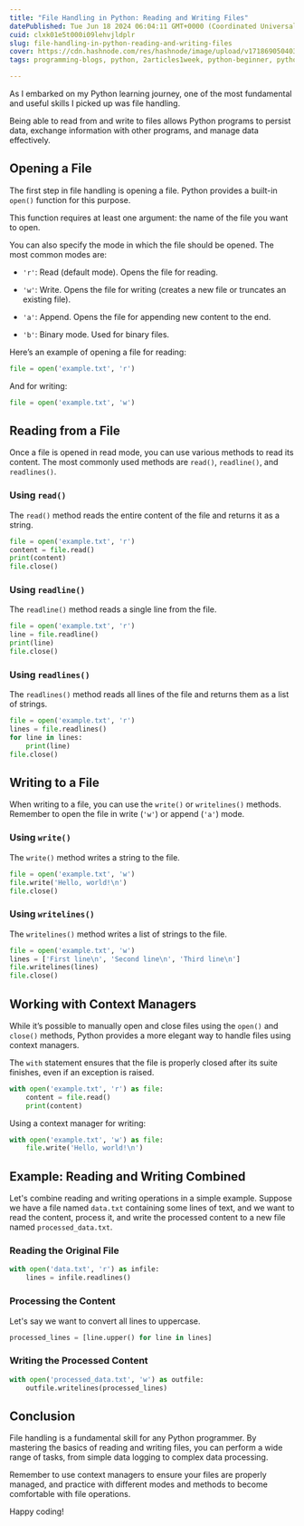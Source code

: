 ```yaml
---
title: "File Handling in Python: Reading and Writing Files"
datePublished: Tue Jun 18 2024 06:04:11 GMT+0000 (Coordinated Universal Time)
cuid: clxk01e5t000i09lehvjldplr
slug: file-handling-in-python-reading-and-writing-files
cover: https://cdn.hashnode.com/res/hashnode/image/upload/v1718690504039/4fcae1d4-04aa-49e1-91a4-9050cfefc6b8.png
tags: programming-blogs, python, 2articles1week, python-beginner, python-projects

---
```


As I embarked on my Python learning journey, one of the most fundamental and useful skills I picked up was file handling.

Being able to read from and write to files allows Python programs to persist data, exchange information with other programs, and manage data effectively.

## Opening a File

The first step in file handling is opening a file. Python provides a built-in `open()` function for this purpose.

This function requires at least one argument: the name of the file you want to open.

You can also specify the mode in which the file should be opened. The most common modes are:

* `'r'`: Read (default mode). Opens the file for reading.
    
* `'w'`: Write. Opens the file for writing (creates a new file or truncates an existing file).
    
* `'a'`: Append. Opens the file for appending new content to the end.
    
* `'b'`: Binary mode. Used for binary files.
    

Here’s an example of opening a file for reading:

```python
file = open('example.txt', 'r')
```

And for writing:

```python
file = open('example.txt', 'w')
```

## Reading from a File

Once a file is opened in read mode, you can use various methods to read its content. The most commonly used methods are `read()`, `readline()`, and `readlines()`.

### Using `read()`

The `read()` method reads the entire content of the file and returns it as a string.

```python
file = open('example.txt', 'r')
content = file.read()
print(content)
file.close()
```

### Using `readline()`

The `readline()` method reads a single line from the file.

```python
file = open('example.txt', 'r')
line = file.readline()
print(line)
file.close()
```

### Using `readlines()`

The `readlines()` method reads all lines of the file and returns them as a list of strings.

```python
file = open('example.txt', 'r')
lines = file.readlines()
for line in lines:
    print(line)
file.close()
```

## Writing to a File

When writing to a file, you can use the `write()` or `writelines()` methods. Remember to open the file in write (`'w'`) or append (`'a'`) mode.

### Using `write()`

The `write()` method writes a string to the file.

```python
file = open('example.txt', 'w')
file.write('Hello, world!\n')
file.close()
```

### Using `writelines()`

The `writelines()` method writes a list of strings to the file.

```python
file = open('example.txt', 'w')
lines = ['First line\n', 'Second line\n', 'Third line\n']
file.writelines(lines)
file.close()
```

## Working with Context Managers

While it’s possible to manually open and close files using the `open()` and `close()` methods, Python provides a more elegant way to handle files using context managers.

The `with` statement ensures that the file is properly closed after its suite finishes, even if an exception is raised.

```python
with open('example.txt', 'r') as file:
    content = file.read()
    print(content)
```

Using a context manager for writing:

```python
with open('example.txt', 'w') as file:
    file.write('Hello, world!\n')
```

## Example: Reading and Writing Combined

Let's combine reading and writing operations in a simple example. Suppose we have a file named `data.txt` containing some lines of text, and we want to read the content, process it, and write the processed content to a new file named `processed_data.txt`.

### Reading the Original File

```python
with open('data.txt', 'r') as infile:
    lines = infile.readlines()
```

### Processing the Content

Let's say we want to convert all lines to uppercase.

```python
processed_lines = [line.upper() for line in lines]
```

### Writing the Processed Content

```python
with open('processed_data.txt', 'w') as outfile:
    outfile.writelines(processed_lines)
```

## Conclusion

File handling is a fundamental skill for any Python programmer. By mastering the basics of reading and writing files, you can perform a wide range of tasks, from simple data logging to complex data processing.

Remember to use context managers to ensure your files are properly managed, and practice with different modes and methods to become comfortable with file operations.

Happy coding!